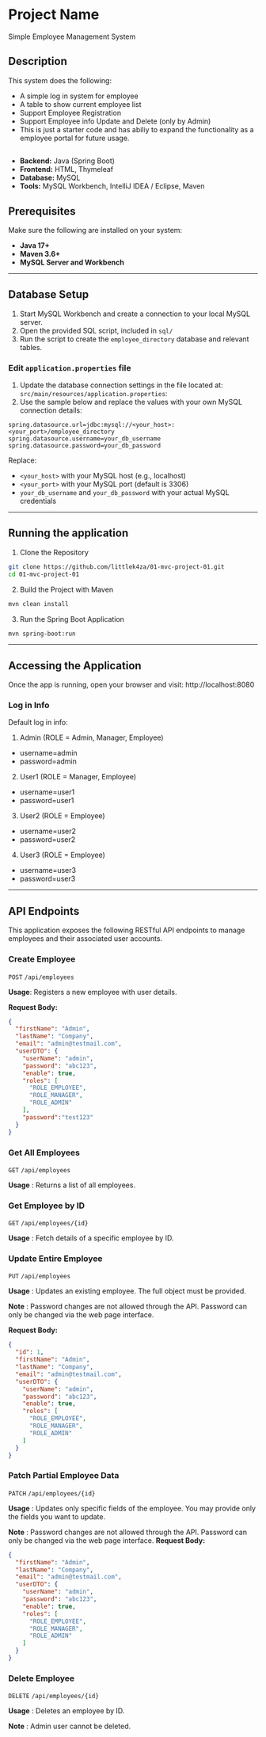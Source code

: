 # Project Name
Simple Employee Management System

## Description
This system does the following:
* A simple log in system for employee
* A table to show current employee list
* Support Employee Registration
* Support Employee info Update and Delete (only by Admin)
* This is just a starter code and has abiliy to expand the functionality as a employee portal for future usage.

## 
* **Backend:** Java (Spring Boot)
* **Frontend:** HTML, Thymeleaf
* **Database:** MySQL
* **Tools:** MySQL Workbench, IntelliJ IDEA / Eclipse, Maven

## Prerequisites
Make sure the following are installed on your system:
* **Java 17+**
* **Maven 3.6+**
* **MySQL Server and Workbench**

---
## Database Setup
1. Start MySQL Workbench and create a connection to your local MySQL server.
2. Open the provided SQL script, included in `sql/`
3. Run the script to create the `employee_directory` database and relevant tables.

### Edit `application.properties` file
1. Update the database connection settings in the file located at:
`src/main/resources/application.properties`:
2. Use the sample below and replace the values with your own MySQL connection details:
```properties
spring.datasource.url=jdbc:mysql://<your_host>:<your_port>/employee_directory
spring.datasource.username=your_db_username
spring.datasource.password=your_db_password
```
 Replace:
* `<your_host>` with your MySQL host (e.g., localhost)
* `<your_port>` with your MySQL port (default is 3306)
* `your_db_username` and `your_db_password` with your actual MySQL credentials
---
## Running the application
1. Clone the Repository
```bash
git clone https://github.com/littlek4za/01-mvc-project-01.git
cd 01-mvc-project-01
```
2. Build the Project with Maven
```bash
mvn clean install
```
3. Run the Spring Boot Application
```bash
mvn spring-boot:run
```

---
## Accessing the Application
Once the app is running, open your browser and visit:
http://localhost:8080

### Log in Info
Default log in info:
1. Admin (ROLE = Admin, Manager, Employee)
* username=admin
* password=admin

2. User1 (ROLE = Manager, Employee)
* username=user1
* password=user1

3. User2 (ROLE = Employee)
* username=user2
* password=user2

4. User3 (ROLE = Employee)
* username=user3
* password=user3
---
## API Endpoints
This application exposes the following RESTful API endpoints to manage employees and their associated user accounts.

### Create Employee
`POST` `/api/employees`

**Usage**: Registers a new employee with user details.

**Request Body:**
```json
{
  "firstName": "Admin",
  "lastName": "Company",
  "email": "admin@testmail.com",
  "userDTO": {
    "userName": "admin",
    "password": "abc123",
    "enable": true,
    "roles": [
      "ROLE_EMPLOYEE",
      "ROLE_MANAGER",
      "ROLE_ADMIN"
    ],
    "password":"test123"
  }
}
```
### Get All Employees
`GET` `/api/employees`

**Usage** : Returns a list of all employees.

### Get Employee by ID
`GET` `/api/employees/{id}`

**Usage** : Fetch details of a specific employee by ID.

### Update Entire Employee
`PUT` `/api/employees`

**Usage** : Updates an existing employee. The full object must be provided.

**Note** : Password changes are not allowed through the API. Password can only be changed via the web page interface.

**Request Body:**

```json
{
  "id": 1,
  "firstName": "Admin",
  "lastName": "Company",
  "email": "admin@testmail.com",
  "userDTO": {
    "userName": "admin",
    "password": "abc123",
    "enable": true,
    "roles": [
      "ROLE_EMPLOYEE",
      "ROLE_MANAGER",
      "ROLE_ADMIN"
    ]
  }
}

```
### Patch Partial Employee Data
`PATCH` `/api/employees/{id}`

**Usage** : Updates only specific fields of the employee. You may provide only the fields you want to update.

**Note** : Password changes are not allowed through the API. Password can only be changed via the web page interface.
**Request Body:**

```json
{
  "firstName": "Admin",
  "lastName": "Company",
  "email": "admin@testmail.com",
  "userDTO": {
    "userName": "admin",
    "password": "abc123",
    "enable": true,
    "roles": [
      "ROLE_EMPLOYEE",
      "ROLE_MANAGER",
      "ROLE_ADMIN"
    ]
  }
}
```
### Delete Employee
`DELETE` `/api/employees/{id}`

**Usage** : Deletes an employee by ID.

**Note** : Admin user cannot be deleted.


